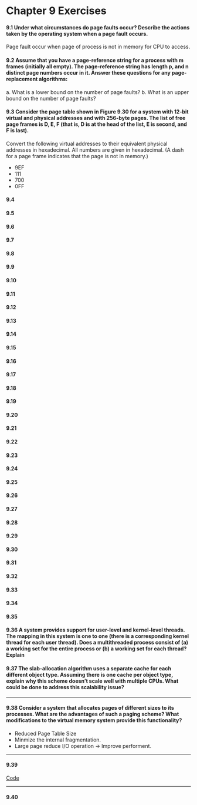 # Chapter 9 Exercises
#### 9.1 Under what circumstances do page faults occur? Describe the actions taken by the operating system when a page fault occurs.

Page fault occur when page of process is not in memory for CPU to access. 


#### 9.2 Assume that you have a page-reference string for a process with m frames (initially all empty). The page-reference string has length p, and n distinct page numbers occur in it. Answer these questions for any page-replacement algorithms:
a. What is a lower bound on the number of page faults?
b. What is an upper bound on the number of page faults?

#### 9.3 Consider the page table shown in Figure 9.30 for a system with 12-bit virtual and physical addresses and with 256-byte pages. The list of free page frames is D, E, F (that is, D is at the head of the list, E is second, and F is last).
Convert the following virtual addresses to their equivalent physical addresses in hexadecimal. All numbers are given in hexadecimal. (A dash for a page frame indicates that the page is not in memory.)
- 9EF
- 111
- 700
- 0FF

#### 9.4
#### 9.5
#### 9.6
#### 9.7
#### 9.8
#### 9.9
#### 9.10
#### 9.11
#### 9.12
#### 9.13
#### 9.14
#### 9.15
#### 9.16
#### 9.17
#### 9.18
#### 9.19
#### 9.20
#### 9.21
#### 9.22
#### 9.23
#### 9.24
#### 9.25
#### 9.26
#### 9.27
#### 9.28
#### 9.29
#### 9.30
#### 9.31
#### 9.32
#### 9.33
#### 9.34
#### 9.35
#### 9.36 A system provides support for user-level and kernel-level threads. The mapping in this system is one to one (there is a corresponding kernel thread for each user thread). Does a multithreaded process consist of (a) a working set for the entire process or (b) a working set for each thread? Explain

#### 9.37 The slab-allocation algorithm uses a separate cache for each different object type. Assuming there is one cache per object type, explain why this scheme doesn’t scale well with multiple CPUs. What could be done to address this scalability issue?

---

#### 9.38 Consider a system that allocates pages of different sizes to its processes. What are the advantages of such a paging scheme? What modifications to the virtual memory system provide this functionality?
- Reduced Page Table Size
- Minmize the internal fragmentation.
- Large page reduce I/O operation -> Improve performent.

---
#### 9.39

[Code](../Code/Chapter_9/9.39/main.cpp)

---
#### 9.40
